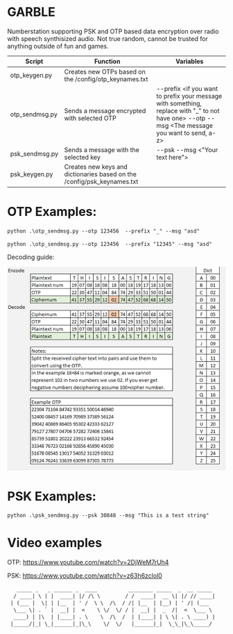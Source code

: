 # GARBLE

Numberstation supporting PSK and OTP based data encryption over radio with speech synthisized audio.
Not true random, cannot be trusted for anything outside of fun and games. 


| Script | Function | Variables
|---|---|---|
|otp_keygen.py|Creates new OTPs based on the /config/otp_keynames.txt| 
|otp_sendmsg.py| Sends a message encrypted with selected OTP| --prefix <if you want to prefix your message with something, replace with "_" to not have one> --otp <otp to be used for encryption>  --msg <The message you want to send, a-z>
|psk_sendmsg.py|Sends a message with the selected key| --psk <your selected key> --msg <"Your text here">|
|psk_keygen.py|Creates new keys and dictionaries based on the /config/psk_keynames.txt |

   
   
# OTP Examples:
   ``` 
   python .\otp_sendmsg.py --otp 123456  --prefix "_" --msg "asd"
   ```
   ```
   python .\otp_sendmsg.py --otp 123456  --prefix "12345" --msg "asd"
   ```
   Decoding guide:
   
   ![alt text](https://github.com/skadakar/garble/blob/main/otp-manual.png?raw=true)
   

   
# PSK Examples:
   ```
   python .\psk_sendmsg.py --psk 30848 --msg "This is a test string"
   ```
   
# Video examples   
   
   OTP: https://www.youtube.com/watch?v=2DjWeM7rUh4
   
   PSK: https://www.youtube.com/watch?v=z63h6zclol0
   
   
   
   
   
   
   
   
   

```
   _____ _   _ ______ _  ____          ________ _____  _  __ _____ 
  / ____| \ | |  ____| |/ /\ \        / /  ____|  __ \| |/ // ____|
 | (___ |  \| | |__  | ' /  \ \  /\  / /| |__  | |__) | ' /| (___  
  \___ \| . ` |  __| |  <    \ \/  \/ / |  __| |  _  /|  <  \___ \ 
  ____) | |\  | |____| . \    \  /\  /  | |____| | \ \| . \ ____) |
 |_____/|_| \_|______|_|\_\    \/  \/   |______|_|  \_\_|\_\_____/ 
```
